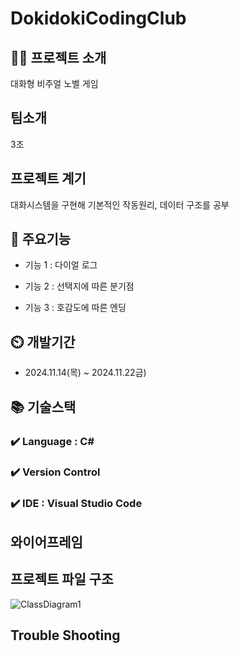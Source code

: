 # DokidokiCodingClub

## 👨‍🏫 프로젝트 소개
대화형 비주얼 노벨 게임

## 팀소개
3조

## 프로젝트 계기
대화시스템을 구현해 기본적인 작동원리, 데이터 구조를 공부

## 💜 주요기능

- 기능 1 : 다이얼 로그

- 기능 2 : 선택지에 따른 분기점

- 기능 3 : 호감도에 따른 엔딩



## ⏲️ 개발기간
- 2024.11.14(목) ~ 2024.11.22금)

## 📚️ 기술스택

### ✔️ Language : C#

### ✔️ Version Control

### ✔️ IDE : Visual Studio Code



## 와이어프레임



## 프로젝트 파일 구조

![ClassDiagram1](https://github.com/user-attachments/assets/56af4515-e718-4335-a43c-dffc44335f24)






## Trouble Shooting
